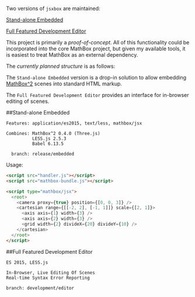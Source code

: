 Two versions of `jsxbox` are maintained:

[Stand-alone Embedded](#stand-alone-embedded)

[Full Featured Development Editor](#full-featured-development-editor)


This project is primarily a *proof-of-concept*. All of this functionality could be incorporated into the core MathBox project, but given my available tools, it is easiest to treat MathBox as an external dependency.

The *currently planned structure* is as follows:


The `Stand-alone Embedded` version is a drop-in solution to allow embedding [MathBox^2](https://gitgud.io/unconed/mathbox/) scenes into standard HTML markup.

The `Full Featured Development Editor` provides an interface for in-browser editing of scenes.



##Stand-alone Embedded
````
Features: application/es2015, text/less, mathbox/jsx

Combines: MathBox^2 0.4.0 (Three.js)
          LESS.js 2.5.3
          Babel 6.13.5

  branch: release/embedded
````
Usage:


````html
<script src="handler.js"></script>
<script src="mathbox-bundle.js"></script>

<script type="mathbox/jsx">
  <root>
    <camera proxy={true} position={[0, 0, 3]} />
    <cartesian range={[[-2, 2], [-1, 1]]} scale={[2, 1]}>
      <axis axis={1} width={3} />
      <axis axis={2} width={3} />
      <grid width={2} divideX={20} divideY={10} />
    </cartesian>
  </root>
</script>
````


##Full Featured Development Editor
````
ES 2015, LESS.js

In-Browser, Live Editing Of Scenes
Real-time Syntax Error Reporting

branch: development/editor
````